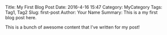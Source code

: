 Title: My First Blog Post
Date: 2016-4-16 15:47
Category: MyCategory
Tags: Tag1, Tag2
Slug: first-post
Author: Your Name
Summary: This is a my first blog post here.

This is a bunch of awesome content that I've written for my post!